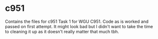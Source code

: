 # c951
Contains the files for c951
Task 1 for WGU C951. Code as is worked and passed on first attempt. It might look bad but I didn't want to take the time to cleaning it up as it doesn't really matter that much tbh.
